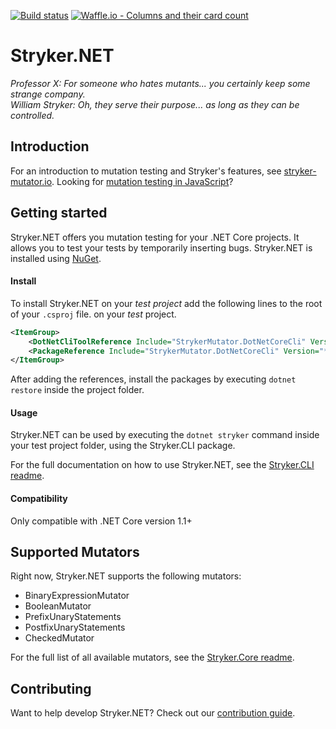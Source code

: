 [![Build status](https://ci.appveyor.com/api/projects/status/853yby19lvrrd435/branch/master?svg=true)](https://ci.appveyor.com/project/stryker-mutator/stryker-net/branch/master)
[![Waffle.io - Columns and their card count](https://badge.waffle.io/stryker-mutator/stryker-net.svg?columns=To%20Do,In%20Progress,Needs%20Review)](https://waffle.io/stryker-mutator/stryker-net)

# Stryker.NET
*Professor X: For someone who hates mutants... you certainly keep some strange company.*  
*William Stryker: Oh, they serve their purpose... as long as they can be controlled.*

## Introduction

For an introduction to mutation testing and Stryker's features, see [stryker-mutator.io](https://stryker-mutator.io/). Looking for [mutation testing in JavaScript](https://stryker-mutator.github.io)?

## Getting started
Stryker.NET offers you mutation testing for your .NET Core projects. It allows you to test your tests by temporarily inserting bugs. Stryker.NET is installed using [NuGet](https://www.nuget.org/packages/Stryker.Runner.DotNetCore.CLI/).

#### Install
 To install Stryker.NET on your *test project* add the following lines to the root of your `.csproj` file. on your *test* project. 

``` XML
<ItemGroup>
    <DotNetCliToolReference Include="StrykerMutator.DotNetCoreCli" Version="*" />
    <PackageReference Include="StrykerMutator.DotNetCoreCli" Version="*" />
</ItemGroup>
```

After adding the references, install the packages by executing `dotnet restore` inside the project folder.

#### Usage
Stryker.NET can be used by executing the `dotnet stryker` command inside your test project folder, using the Stryker.CLI package.

For the full documentation on how to use Stryker.NET, see the [Stryker.CLI readme](/src/Stryker.CLI/README.md).

#### Compatibility
Only compatible with .NET Core version 1.1+

## Supported Mutators
Right now, Stryker.NET supports the following mutators:
- BinaryExpressionMutator
- BooleanMutator
- PrefixUnaryStatements
- PostfixUnaryStatements
- CheckedMutator

For the full list of all available mutators, see the [Stryker.Core readme](/src/Stryker.Core/README.md).

## Contributing
Want to help develop Stryker.NET? Check out our [contribution guide](/CONTRIBUTING.md).
